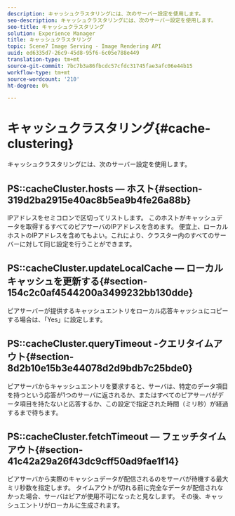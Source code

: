 ```yaml
---
description: キャッシュクラスタリングには、次のサーバー設定を使用します。
seo-description: キャッシュクラスタリングには、次のサーバー設定を使用します。
seo-title: キャッシュクラスタリング
solution: Experience Manager
title: キャッシュクラスタリング
topic: Scene7 Image Serving - Image Rendering API
uuid: ed6335d7-26c9-45d8-95f6-6c05e788e449
translation-type: tm+mt
source-git-commit: 7bc7b3a86fbcdc57cfdc31745fae3afc06e44b15
workflow-type: tm+mt
source-wordcount: '210'
ht-degree: 0%

---
```



# キャッシュクラスタリング{#cache-clustering}

キャッシュクラスタリングには、次のサーバー設定を使用します。

## PS::cacheCluster.hosts — ホスト{#section-319d2ba2915e40ac8b5ea9b4fe26a88b}

IPアドレスをセミコロンで区切ってリストします。 このホストがキャッシュデータを取得するすべてのピアサーバのIPアドレスを含めます。 便宜上、ローカルホストのIPアドレスを含めてもよい。これにより、クラスター内のすべてのサーバーに対して同じ設定を行うことができます。

## PS::cacheCluster.updateLocalCache — ローカルキャッシュを更新する{#section-154c2c0af4544200a3499232bb130dde}

ピアサーバーが提供するキャッシュエントリをローカル応答キャッシュにコピーする場合は、「Yes」に設定します。

## PS::cacheCluster.queryTimeout -クエリタイムアウト{#section-8d2b10e15b3e44078d2d9bdb7c25bde0}

ピアサーバからキャッシュエントリを要求すると、サーバは、特定のデータ項目を持つという応答が1つのサーバに返されるか、またはすべてのピアサーバがデータ項目を持たないと応答するか、この設定で指定された時間（ミリ秒）が経過するまで待ちます。

## PS::cacheCluster.fetchTimeout — フェッチタイムアウト{#section-41c42a29a26f43dc9cff50ad9fae1f14}

ピアサーバから実際のキャッシュデータが配信されるのをサーバが待機する最大ミリ秒数を指定します。 タイムアウトが切れる前に完全なデータが配信されなかった場合、サーバはピアが使用不可になったと見なします。 その後、キャッシュエントリがローカルに生成されます。

